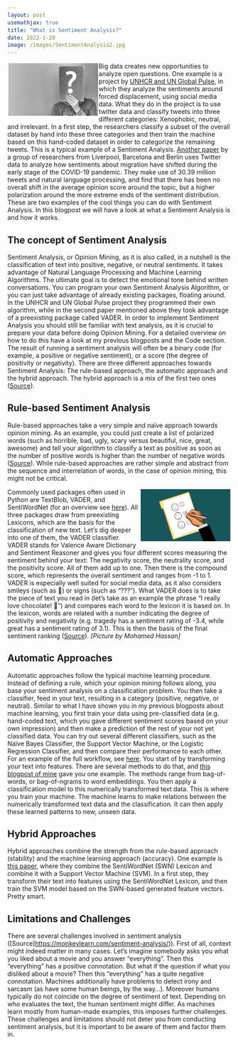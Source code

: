 ```yaml
---
layout: post
usemathjax: true 
title: "What is Sentiment Analysis?"
date: 2022-1-20
image: /images/SentimentAnalysis2.jpg
---
```



<img src="/images/SentimentAnalysis.jpg" alt="sentimentanalysis" style="float:left;margin: 2px 2px 2px 2px;max-width:40%;"/>

Big data creates new opportunities to analyze open questions. One example is a project by [UNHCR and UN Global Pulse](https://childhub.org/en/child-protection-online-library/what-twitter-data-can-tell-us-about-europe-refugee-emergency?language=el), in which they analyze the sentiments around forced displacement, using social media data. What they do in the project is to use twitter data and classify tweets into three different categories: Xenophobic, neutral, and irrelevant. In a first step, the researchers classify a subset of the overall dataset by hand into these three categories and then train the machine based on this hand-coded dataset in order to categorize the remaining tweets. This is a typical example of a Sentiment Analysis. [Another paper](https://osf.io/preprints/socarxiv/pc3za/) by a group of researchers from Liverpool, Barcelona and Berlin uses Twitter data to analyze how sentiments about migration have shifted during the early stage of the COVID-19 pandemic. They make use of 30.39 million tweets and natural language processing, and find that there has been no overall shift in the average opinion score around the topic, but a higher polarization around the more extreme ends of the sentiment distribution. These are two examples of the cool things you can do with Sentiment Analysis. In this blogpost we will have a look at what a Sentiment Analysis is and how it works. 
## The concept of Sentiment Analysis 
Sentiment Analysis, or Opinion Mining, as it is also called, in a nutshell is the classification of text into positive, negative, or neutral sentiments. It takes advantage of Natural Language Processing and Machine Learning Algorithms. The ultimate goal is to detect the emotional tone behind written conversations. You can program your own Sentiment Analysis Algorithm, or you can just take advantage of already existing packages, floating around. In the UNHCR and UN Global Pulse project they programmed their own algorithm, while in the second paper mentioned above they took advantage of a preexisting package called VADER. In order to implement Sentiment Analysis you should still be familiar with text analysis, as it is crucial to prepare your data before doing Opinion Mining. For a detailed overview on how to do this have a look at my previous blogposts and the Code section. 
The result of running a sentiment analysis will often be a binary code (for example, a positive or negative sentiment), or a score (the degree of positivity or negativity). There are three different approaches towards Sentiment Analysis: The rule-based approach, the automatic approach and the hybrid approach. The hybrid approach is a mix of the first two ones ([Source]( https://monkeylearn.com/sentiment-analysis/)). 
## Rule-based Sentiment Analysis 
Rule-based approaches take a very simple and naïve approach towards opinion mining. As an example, you could just create a list of polarized words (such as horrible, bad, ugly, scary versus beautiful, nice, great, awesome) and tell your algorithm to classify a text as positive as soon as the number of positive words is higher than the number of negative words ([Source]( https://monkeylearn.com/sentiment-analysis/)). While rule-based approaches are rather simple and abstract from the sequence and interrelation of words, in the case of opinion mining, this might not be critical. 

<img src="/images/SentimentAnalysis2.jpg" alt="sentimentanalysis" style="float:right;margin: 2px 2px 2px 2px;max-width:40%;"/>

Commonly used packages often used in Python are TextBlob, VADER, and SentiWordNet (for an overview see [here]( https://www.analyticsvidhya.com/blog/2021/06/rule-based-sentiment-analysis-in-python/)). All three packages draw from preexisting Lexicons, which are the basis for the classification of new text. Let’s dig deeper into one of them, the VADER classifier. VADER stands for Valence Aware Dictionary and Sentiment Reasoner and gives you four different scores measuring the sentiment behind your text: The negativity score, the neutrality score, and the positivity score. All of them add up to one. Then there is the compound score, which represents the overall sentiment and ranges from -1 to 1. VADER is especially well suited for social media data, as it also considers smileys (such as ) or signs (such as “???”). What VADER does is to take the piece of text you read in (let’s take as an example the phrase “I really love chocolate! ”) and compares each word to the lexicon it is based on. In the lexicon, words are related with a number indicating the degree of positivity and negativity (e.g. tragedy has a sentiment rating of -3.4, while great has a sentiment rating of 3.1). This is then the basis of the final sentiment ranking ([Source]( https://www.analyticsvidhya.com/blog/2021/06/vader-for-sentiment-analysis/)). *[Picture by Mohamed Hassan]*
## Automatic Approaches
Automatic approaches follow the typical machine learning procedure. Instead of defining a rule, which your opinion mining follows along, you base your sentiment analysis on a classification problem. You then take a classifier, feed in your text, resulting in a category (positive, negative, or neutral). Similar to what I have shown you in my previous blogposts about machine learning, you first train your data using pre-classified data (e.g. hand-coded text, which you gave different sentiment scores based on your own impression) and then make a prediction of the rest of your not yet classified data. You can try out several different classifiers, such as the Naïve Bayes Classifier, the Support Vector Machine, or the Logistic Regression Classifier, and then compare their performance to each other. 
For an example of the full workflow, see [here](https://www.analyticsvidhya.com/blog/2021/06/twitter-sentiment-analysis-a-nlp-use-case-for-beginners/). You start of by transforming your text into features. There are several methods to do that, and [this blogpost of mine](https://brittarude.github.io/blog/2021/11/05/how-to-analyze-text-data) gave you one example. The methods range from bag-of-words, or bag-of-ngrams to word embeddings. You then apply a classification model to this numerically transformed text data. This is where you train your machine. The machine learns to make relations between the numerically transformed text data and the classification. It can then apply these learned patterns to new, unseen data. 
## Hybrid Approaches
Hybrid approaches combine the strength from the rule-based approach (stability) and the machine learning approach (accuracy). One example is [this paper]( https://www.degruyter.com/document/doi/10.1515/jisys-2019-0106/html?lang=de), where they combine the SentiWordNet (SWN) Lexicon and combine it with a Support Vector Machine (SVM). In a first step, they transform their text into features using the SentiWordNet Lexicon, and then train the SVM model based on the SWN-based generated feature vectors. Pretty smart. 
## Limitations and Challenges 
There are several challenges involved in sentiment analysis ([Source]https://monkeylearn.com/sentiment-analysis/)). First of all, context might indeed matter in many cases. Let’s imagine somebody asks you what you liked about a movie and you answer “everything”. Then this “everything” has a positive connotation. But what if the question if what you disliked about a movie? Then this “everything” has a quite negative connotation. Machines additionally have problems to detect irony and sarcasm (as have some human beings, by the way…). Moreover humans typically do not coincide on the degree of sentiment of text. Depending on who evaluates the text, the human sentiment might differ. As machines learn mostly from human-made examples, this imposes further challenges. These challenges and limitations should not deter you from conducting sentiment analysis, but it is important to be aware of them and factor them in.
